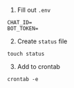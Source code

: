 1. Fill out `.env`
```
CHAT_ID=
BOT_TOKEN=
```
2. Create `status` file
```
touch status
```
3. Add to crontab
```
crontab -e
```
